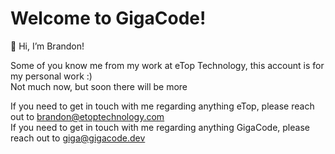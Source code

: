 # Welcome to GigaCode!

👋 Hi, I’m Brandon!

Some of you know me from my work at eTop Technology, this account is for my personal work :)  
Not much now, but soon there will be more



If you need to get in touch with me regarding anything eTop, please reach out to brandon@etoptechnology.com  
If you need to get in touch with me regarding anything GigaCode, please reach out to giga@gigacode.dev


<!---
gigacodedev/gigacodedev is a ✨ special ✨ repository because its `README.md` (this file) appears on your GitHub profile.
You can click the Preview link to take a look at your changes.
--->
